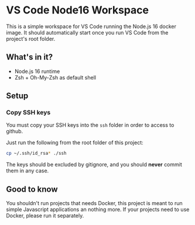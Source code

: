 # VS Code Node16 Workspace

This is a simple workspace for VS Code running the Node.js 16 docker image.
It should automatically start once you run VS Code from the project's root folder.

## What's in it?

- Node.js 16 runtime
- Zsh + Oh-My-Zsh as default shell

## Setup

### Copy SSH keys

You must copy your SSH keys into the `ssh` folder in order to access to github.

Just run the following from the root folder of this project:

```bash
cp ~/.ssh/id_rsa* ./ssh
```

The keys should be excluded by gitignore, and you should **never** commit them in any case.

## Good to know

You shouldn't run projects that needs Docker, this project is meant to run simple Javascript applications an nothing more.
If your projects need to use Docker, please run it separately.